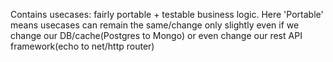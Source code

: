 Contains usecases: fairly portable + testable business logic. Here 'Portable' means usecases can remain the same/change only slightly even if we change our DB/cache(Postgres to Mongo) or even change our rest API framework(echo to net/http router)
